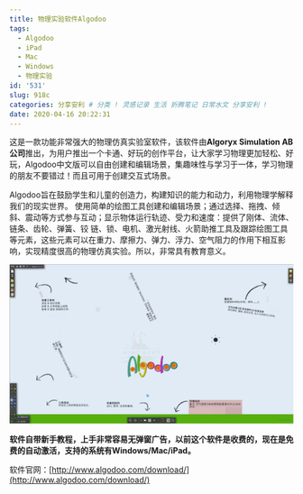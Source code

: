 ```yaml
---
title: 物理实验软件Algodoo
tags:
  - Algodoo
  - iPad
  - Mac
  - Windows
  - 物理实验
id: '531'
slug: 918c
categories: 分享安利 # 分类 ! 灵感记录 生活 折腾笔记 日常水文 分享安利 !
date: 2020-04-16 20:22:31
---
```

这是一款功能非常强大的物理仿真实验室软件，该软件由**Algoryx Simulation AB公司**推出，为用户推出一个卡通、好玩的创作平台，让大家学习物理更加轻松、好玩，Algodoo中文版可以自由创建和编辑场景，集趣味性与学习于一体，学习物理的朋友不要错过！而且可用于创建交互式场景。

Algodoo旨在鼓励学生和儿童的创造力，构建知识的能力和动力，利用物理学解释我们的现实世界。 使用简单的绘图工具创建和编辑场景；通过选择、拖拽、倾斜、震动等方式参与互动；显示物体运行轨迹、受力和速度：提供了刚体、流体、链条、齿轮、弹簧、铰 链、锁、电机、激光射线、火箭助推工具及跟踪绘图工具等元素，这些元素可以在重力、摩擦力、弹力、浮力、空气阻力的作用下相互影响，实现精度很高的物理仿真实验。所以，非常具有教育意义。

![1.jpg](/img/2020/04/16/1586831757698478.jpg)

**软件自带新手教程，上手非常容易无弹窗广告，以前这个软件是收费的，现在是免费的自动激活，支持的系统有Windows/Mac/iPad。**

软件官网：[http://www.algodoo.com/download/](http://www.algodoo.com/download/)